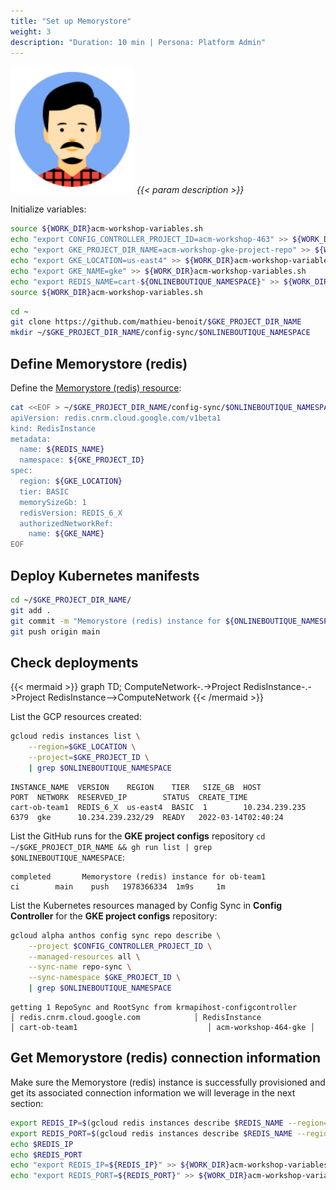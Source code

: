 ```yaml
---
title: "Set up Memorystore"
weight: 3
description: "Duration: 10 min | Persona: Platform Admin"
---
```

![Platform Admin](/images/platform-admin.png)
_{{< param description >}}_

Initialize variables:
```Bash
source ${WORK_DIR}acm-workshop-variables.sh
echo "export CONFIG_CONTROLLER_PROJECT_ID=acm-workshop-463" >> ${WORK_DIR}acm-workshop-variables.sh
echo "export GKE_PROJECT_DIR_NAME=acm-workshop-gke-project-repo" >> ${WORK_DIR}acm-workshop-variables.sh
echo "export GKE_LOCATION=us-east4" >> ${WORK_DIR}acm-workshop-variables.sh
echo "export GKE_NAME=gke" >> ${WORK_DIR}acm-workshop-variables.sh
echo "export REDIS_NAME=cart-${ONLINEBOUTIQUE_NAMESPACE}" >> ${WORK_DIR}acm-workshop-variables.sh
source ${WORK_DIR}acm-workshop-variables.sh
```

```Bash
cd ~
git clone https://github.com/mathieu-benoit/$GKE_PROJECT_DIR_NAME
mkdir ~/$GKE_PROJECT_DIR_NAME/config-sync/$ONLINEBOUTIQUE_NAMESPACE
```

## Define Memorystore (redis)

Define the [Memorystore (redis) resource](https://cloud.google.com/config-connector/docs/reference/resource-docs/redis/redisinstance):
```Bash
cat <<EOF > ~/$GKE_PROJECT_DIR_NAME/config-sync/$ONLINEBOUTIQUE_NAMESPACE/memorystore.yaml
apiVersion: redis.cnrm.cloud.google.com/v1beta1
kind: RedisInstance
metadata:
  name: ${REDIS_NAME}
  namespace: ${GKE_PROJECT_ID}
spec:
  region: ${GKE_LOCATION}
  tier: BASIC
  memorySizeGb: 1
  redisVersion: REDIS_6_X
  authorizedNetworkRef:
    name: ${GKE_NAME}
EOF
```

## Deploy Kubernetes manifests

```Bash
cd ~/$GKE_PROJECT_DIR_NAME/
git add .
git commit -m "Memorystore (redis) instance for ${ONLINEBOUTIQUE_NAMESPACE}"
git push origin main
```

## Check deployments

{{< mermaid >}}
graph TD;
  ComputeNetwork-.->Project
  RedisInstance-.->Project
  RedisInstance-->ComputeNetwork
{{< /mermaid >}}

List the GCP resources created:
```Bash
gcloud redis instances list \
    --region=$GKE_LOCATION \
    --project=$GKE_PROJECT_ID \
    | grep $ONLINEBOUTIQUE_NAMESPACE
```
```Plaintext
INSTANCE_NAME  VERSION    REGION    TIER   SIZE_GB  HOST            PORT  NETWORK  RESERVED_IP        STATUS  CREATE_TIME
cart-ob-team1  REDIS_6_X  us-east4  BASIC  1        10.234.239.235  6379  gke      10.234.239.232/29  READY   2022-03-14T02:40:24
```

List the GitHub runs for the **GKE project configs** repository `cd ~/$GKE_PROJECT_DIR_NAME && gh run list | grep $ONLINEBOUTIQUE_NAMESPACE`:
```Plaintext
completed       Memorystore (redis) instance for ob-team1                     ci        main    push   1978366334  1m9s     1m
```

List the Kubernetes resources managed by Config Sync in **Config Controller** for the **GKE project configs** repository:
```Bash
gcloud alpha anthos config sync repo describe \
    --project $CONFIG_CONTROLLER_PROJECT_ID \
    --managed-resources all \
    --sync-name repo-sync \
    --sync-namespace $GKE_PROJECT_ID \
    | grep $ONLINEBOUTIQUE_NAMESPACE
```
```Plaintext
getting 1 RepoSync and RootSync from krmapihost-configcontroller
│ redis.cnrm.cloud.google.com            │ RedisInstance              │ cart-ob-team1                             │ acm-workshop-464-gke │
```

## Get Memorystore (redis) connection information

Make sure the Memorystore (redis) instance is successfully provisioned and get its associated connection information we will leverage in the next section:
```Bash
export REDIS_IP=$(gcloud redis instances describe $REDIS_NAME --region=$GKE_LOCATION --project=$GKE_PROJECT_ID --format='get(host)')
export REDIS_PORT=$(gcloud redis instances describe $REDIS_NAME --region=$GKE_LOCATION --project=$GKE_PROJECT_ID --format='get(port)')
echo $REDIS_IP
echo $REDIS_PORT
echo "export REDIS_IP=${REDIS_IP}" >> ${WORK_DIR}acm-workshop-variables.sh
echo "export REDIS_PORT=${REDIS_PORT}" >> ${WORK_DIR}acm-workshop-variables.sh
```